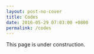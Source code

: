 ```yaml
---
layout: post-no-cover
title: Codes
date: 2016-05-29 07:03:00 +0800
permalink: /codes
---
```



This page is under construction.
